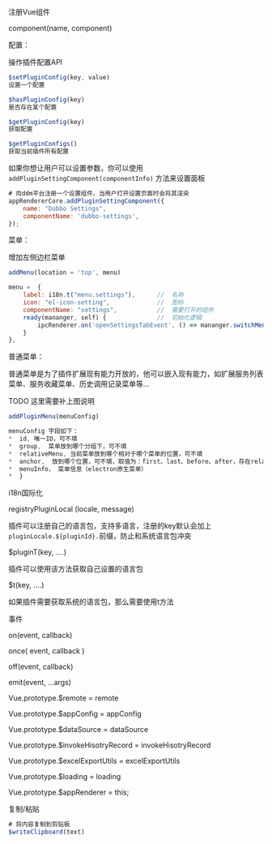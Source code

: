 



注册Vue组件

component(name, component)



配置：

操作插件配置API

```javascript
$setPluginConfig(key, value) 
设置一个配置

$hasPluginConfig(key)
是否存在某个配置

$getPluginConfig(key) 
获取配置

$getPluginConfigs() 
获取当前插件所有配置
```



如果你想让用户可以设置参数，你可以使用 `addPluginSettingComponent(componentInfo)` 方法来设置面板

```javascript
# 向ddm平台注册一个设置组件，当用户打开设置页面时会将其渲染
appRendererCore.addPluginSettingComponent({
    name: "Dubbo Settings",
    componentName: 'dubbo-settings',
});
```





菜单：

增加左侧边栏菜单

```js
addMenu(location = 'top', menu) 

menu =  {
    label: i18n.t("menu.settings"),      //  名称
    icon: "el-icon-setting",			 //  图标
    componentName: "settings",			 //  需要打开的组件
    ready(mananger, self) {				 //  初始化逻辑
        ipcRenderer.on('openSettingsTabEvent', () => mananger.switchMenu(self));
    }
},
```



普通菜单：

普通菜单是为了插件扩展现有能力开放的，他可以嵌入现有能力，如扩展服务列表菜单、服务收藏菜单、历史调用记录菜单等...



TODO 这里需要补上图说明



```javascript menuConfig = {
addPluginMenu(menuConfig) 

menuConfig 字段如下：
*  id, 唯一ID，可不填
*  group,  菜单放到哪个分组下，可不填 
*  relativeMenu, 当前菜单放到哪个相对于哪个菜单的位置，可不填
*  anchor,  放到哪个位置，可不填，取值为：first、last、before、after，存在relativeMenu时 fisrt、last才会生效
*  menuInfo， 菜单信息（electron原生菜单）
*  }
```



i18n国际化

registryPluginLocal  (locale, message) 

插件可以注册自己的语言包，支持多语言，注册的key默认会加上 `pluginLocale.${pluginId}.`前缀，防止和系统语言包冲突



 $pluginT(key,  ....) 

插件可以使用该方法获取自己设置的语言包

 

$t(key,  ....)

如果插件需要获取系统的语言包，那么需要使用t方法







事件

on(event, callback)

once( event, callback ) 

off(event, callback) 

emit(event, ...args)







Vue.prototype.$remote = remote

Vue.prototype.$appConfig = appConfig

Vue.prototype.$dataSource = dataSource

Vue.prototype.$invokeHisotryRecord = invokeHisotryRecord

Vue.prototype.$excelExportUtils = excelExportUtils

Vue.prototype.$loading = loading

Vue.prototype.$appRenderer = this;



复制/粘贴

```js
# 将内容复制到剪贴板
$writeClipboard(text)
```

